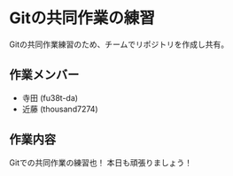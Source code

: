 # Gitの共同作業の練習

Gitの共同作業練習のため、チームでリポジトリを作成し共有。

## 作業メンバー

* 寺田 (fu38t-da)
* 近藤 (thousand7274)

## 作業内容
Gitでの共同作業の練習也！
本日も頑張りましょう！
